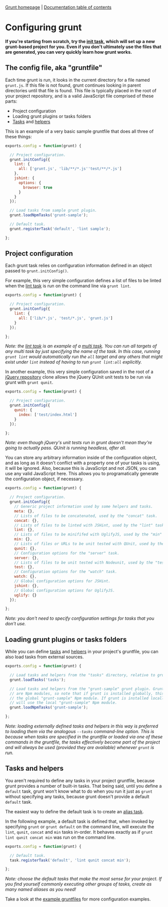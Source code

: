 [Grunt homepage](https://github.com/cowboy/grunt) | [Documentation table of contents](toc.md)

# Configuring grunt

**If you're starting from scratch, try the [init task](task_init.md), which will set up a new grunt-based project for you. Even if you don't ultimately use the files that are generated, you can very quickly learn how grunt works.**

## The config file, aka "gruntfile"
Each time grunt is run, it looks in the current directory for a file named `grunt.js`. If this file is not found, grunt continues looking in parent directories until that file is found. This file is typically placed in the root of your project repository, and is a valid JavaScript file comprised of these parts:

* Project configuration
* Loading grunt plugins or tasks folders
* [Tasks](tasks_creating.md) and [helpers](helpers_directives.md)

This is an example of a very basic sample gruntfile that does all three of these things:

```javascript
exports.config = function(grunt) {

  // Project configuration.
  grunt.initConfig({
    lint: {
      all: ['grunt.js', 'lib/**/*.js''test/**/*.js']
    },
    jshint: {
      options: {
        browser: true
      }
    }
  });

  // Load tasks from sample grunt plugin.
  grunt.loadNpmTasks('grunt-sample');

  // Default task.
  grunt.registerTask('default', 'lint sample');

};
```

## Project configuration

Each grunt task relies on configuration information defined in an object passed to `grunt.initConfig()`.

For example, this very simple configuration defines a list of files to be linted when the [lint task](task_lint.md) is run on the command line via `grunt lint`.

```javascript
exports.config = function(grunt) {

  // Project configuration.
  grunt.initConfig({
    lint: {
      all: ['lib/*.js', 'test/*.js', 'grunt.js']
    }
  });

};
```

_Note: the [lint task](task_lint.md) is an example of a [multi task](tasks_builtin.md). You can run all targets of any multi task by just specifying the name of the task. In this case, running `grunt lint` would automatically run the `all` target and any others that might exist under `lint` instead of having to run `grunt lint:all` explicitly._

In another example, this very simple configuration saved in the root of a [jQuery repository](https://github.com/jquery/jquery) clone allows the jQuery QUnit unit tests to be run via grunt with `grunt qunit`.

```javascript
exports.config = function(grunt) {

  // Project configuration.
  grunt.initConfig({
    qunit: {
      index: ['test/index.html']
    }
  });

};
```

_Note: even though jQuery's unit tests run in grunt doesn't mean they're going to actually pass. QUnit is running headless, after all._

You can store any arbitrary information inside of the configuration object, and as long as it doesn't conflict with a property one of your tasks is using, it will be ignored. Also, because this is JavaScript and not JSON, you can use any valid JavaScript here. This allows you to programatically generate the configuration object, if necessary.

```javascript
exports.config = function(grunt) {

  // Project configuration.
  grunt.initConfig({
    // Generic project information used by some helpers and tasks.
    meta: {},
    // Lists of files to be concatenated, used by the "concat" task.
    concat: {},
    // Lists of files to be linted with JSHint, used by the "lint" task.
    lint: {},
    // Lists of files to be minififed with UglifyJS, used by the "min" task.
    min: {},
    // Lists of files or URLs to be unit tested with QUnit, used by the "qunit" task.
    qunit: {},
    // Configuration options for the "server" task.
    server: {},
    // Lists of files to be unit tested with Nodeunit, used by the "test" task.
    test: {},
    // Configuration options for the "watch" task.
    watch: {},
    // Global configuration options for JSHint.
    jshint: {},
    // Global configuration options for UglifyJS.
    uglify: {}
  });

};
```

_Note: you don't need to specify configuration settings for tasks that you don't use._

## Loading grunt plugins or tasks folders

While you can define [tasks](tasks_builtin.md) and [helpers](helpers_directives.md) in your project's gruntfile, you can also load tasks from external sources.

```javascript
exports.config = function(grunt) {

  // Load tasks and helpers from the "tasks" directory, relative to grunt.js.
  grunt.loadTasks('tasks');

  // Load tasks and helpers from the "grunt-sample" grunt plugin. Grunt plugins
  // are Npm modules, so note that if grunt is installed globally, this will use
  // the global "grunt-sample" Npm module. If grunt is installed locally, this
  // will use the local "grunt-sample" Npm module.
  grunt.loadNpmTasks('grunt-sample');

};
```

_Note: loading externally defined tasks and helpers in this way is preferred to loading them via the analogous `--tasks` command-line option. This is because when tasks are specified in the gruntfile or loaded via one of these commands in the gruntfile, the tasks effectively become part of the project and will always be used (provided they are available) whenever `grunt` is run._

## Tasks and helpers

You aren't required to define any tasks in your project gruntfile, because grunt provides a number of built-in tasks. That being said, until you define a `default` task, grunt won't know what to do when you run it just as `grunt` without specifying any tasks, because grunt doesn't provide a default `default` task.

The easiest way to define the default task is to create an [alias task](tasks_creating.md).

In the following example, a default task is defined that, when invoked by specifying `grunt` or `grunt default` on the command line, will execute the `lint`, `qunit`, `concat` and `min` tasks in-order. It behaves exactly as if `grunt lint qunit concat min` was run on the command line.

```javascript
exports.config = function(grunt) {

  // Default task.
  task.registerTask('default', 'lint qunit concat min');

};
```

_Note: choose the default tasks that make the most sense for your project. If you find yourself commonly executing other groups of tasks, create as many named aliases as you need!_

Take a look at the [example gruntfiles](example_gruntfiles.md) for more configuration examples.
